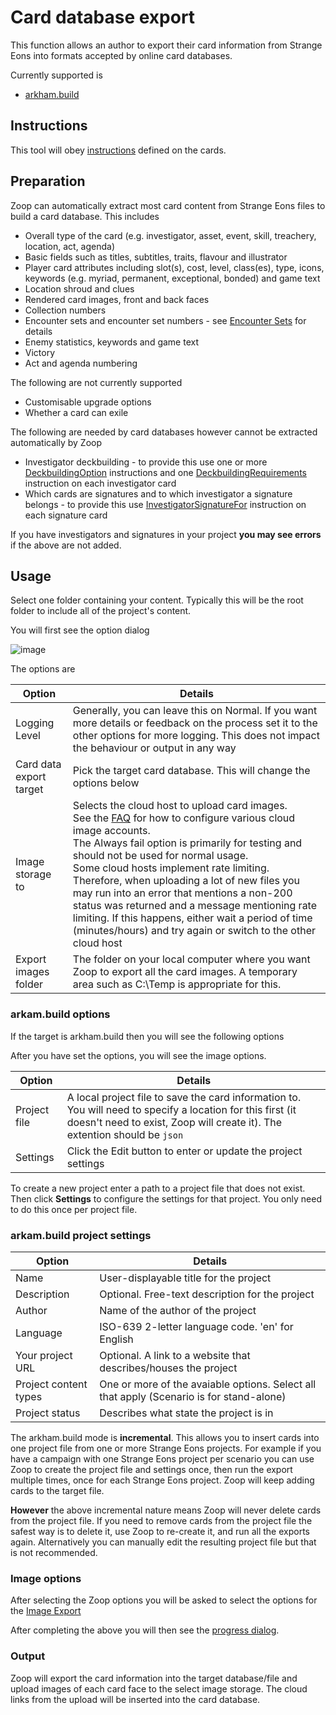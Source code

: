 # Card database export

This function allows an author to export their card information from Strange Eons into formats accepted by online card databases.

Currently supported is

- [arkham.build](https://arkham.build/)

## Instructions

This tool will obey [instructions](../shared/instructions/Instructions.md) defined on the cards.

## Preparation

Zoop can automatically extract most card content from Strange Eons files to build a card database. This includes

- Overall type of the card (e.g. investigator, asset, event, skill, treachery, location, act, agenda)
- Basic fields such as titles, subtitles, traits, flavour and illustrator
- Player card attributes including slot(s), cost, level, class(es), type, icons, keywords (e.g. myriad, permanent, exceptional, bonded) and game text
- Location shroud and clues
- Rendered card images, front and back faces
- Collection numbers
- Encounter sets and encounter set numbers - see [Encounter Sets](../shared/encounterset/EncounterSet.md) for details
- Enemy statistics, keywords and game text
- Victory
- Act and agenda numbering

The following are not currently supported

- Customisable upgrade options
- Whether a card can exile

The following are needed by card databases however cannot be extracted automatically by Zoop

- Investigator deckbuilding - to provide this use one or more [DeckbuildingOption](../shared/instructions/Instructions.md#instruction---investigator-deckbuilding-option) instructions and one [DeckbuildingRequirements](../shared/instructions/Instructions.md#instruction---investigator-deckbuilding-requirement) instruction on each investigator card
- Which cards are signatures and to which investigator a signature belongs - to provide this use [InvestigatorSignatureFor](../shared/instructions/Instructions.md#instruction--link-signatures-to-investigator) instruction on each signature card

If you have investigators and signatures in your project **you may see errors** if the above are not added.

## Usage

Select one folder containing your content. Typically this will be the root folder to include all of the project's content.

You will first see the option dialog

![image](https://github.com/user-attachments/assets/e5fad817-a230-467e-bcee-6599fa89ec7e)

The options are

| Option | Details |
| --- | --- |
| Logging Level | Generally, you can leave this on Normal. If you want more details or feedback on the process set it to the other options for more logging. This does not impact the behaviour or output in any way |
| Card data export target | Pick the target card database. This will change the options below |
| Image storage to | Selects the cloud host to upload card images.<br>See the [FAQ](../FAQ.md) for how to configure various cloud image accounts.<br>The Always fail option is primarily for testing and should not be used for normal usage.<br>Some cloud hosts implement rate limiting. Therefore, when uploading a lot of new files you may run into an error that mentions a non-200 status was returned and a message mentioning rate limiting. If this happens, either wait a period of time (minutes/hours) and try again or switch to the other cloud host |
| Export images folder | The folder on your local computer where you want Zoop to export all the card images. A temporary area such as C:\Temp is appropriate for this. |

### arkam.build options

If the target is arkham.build then you will see the following options

After you have set the options, you will see the image options.

| Option | Details |
| --- | --- |
| Project file | A local project file to save the card information to. You will need to specify a location for this first (it doesn't need to exist, Zoop will create it). The extention should be `json` |
| Settings | Click the Edit button to enter or update the project settings |

To create a new project enter a path to a project file that does not exist. Then click **Settings** to configure the settings for that project. You only need to do this once per project file.

### arkam.build project settings

| Option | Details |
| --- | --- |
| Name | User-displayable title for the project |
| Description | Optional. Free-text description for the project |
| Author | Name of the author of the project |
| Language | ISO-639 2-letter language code. 'en' for English |
| Your project URL | Optional. A link to a website that describes/houses the project |
| Project content types | One or more of the avaiable options. Select all that apply (Scenario is for stand-alone) |
| Project status | Describes what state the project is in |

The arkham.build mode is **incremental**. This allows you to insert cards into one project file from one or more Strange Eons projects. For example if you have a campaign with one Strange Eons project per scenario you can use Zoop to create the project file and settings once, then run the export multiple times, once for each Strange Eons project. Zoop will keep adding cards to the target file.

**However** the above incremental nature means Zoop will never delete cards from the project file. If you need to remove cards from the project file the safest way is to delete it, use Zoop to re-create it, and run all the exports again. Alternatively you can manually edit the resulting project file but that is not recommended.

### Image options

After selecting the Zoop options you will be asked to select the options for the [Image Export](../shared/imageoptions/ExportImageOptions.md)

After completing the above you will then see the [progress dialog](../shared/progressdialog/ProgressDialog.md).

### Output

Zoop will export the card information into the target database/file and upload images of each card face to the select image storage. The cloud links from the upload will be inserted into the card database.
